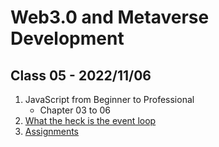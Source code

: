 # Web3.0 and Metaverse Development

## Class 05 - 2022/11/06

1. JavaScript from Beginner to Professional
   - Chapter 03 to 06
2. [What the heck is the event loop](https://youtu.be/8aGhZQkoFbQ)
3. [Assignments](./assignment/)
